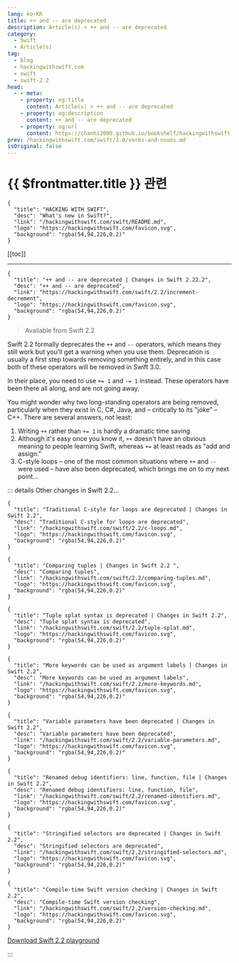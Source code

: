 ```yaml
---
lang: ko-KR
title: ++ and -- are deprecated
description: Article(s) > ++ and -- are deprecated
category:
  - Swift
  - Article(s)
tag: 
  - blog
  - hackingwithswift.com
  - swift
  - swift-2.2
head:
  - - meta:
    - property: og:title
      content: Article(s) > ++ and -- are deprecated
    - property: og:description
      content: ++ and -- are deprecated
    - property: og:url
      content: https://chanhi2000.github.io/bookshelf/hackingwithswift.com/swift/2.2/increment-decrement.html
prev: /hackingwithswift.com/swift/3.0/verbs-and-nouns.md
isOriginal: false
---
```


# {{ $frontmatter.title }} 관련

```component VPCard
{
  "title": "HACKING WITH SWIFT",
  "desc": "What's new in Swift?",
  "link": "/hackingwithswift.com/swift/README.md",
  "logo": "https://hackingwithswift.com/favicon.svg",
  "background": "rgba(54,94,226,0.2)"
}
```

[[toc]]

---

```component VPCard
{
  "title": "++ and -- are deprecated | Changes in Swift 2.22.2",
  "desc": "++ and -- are deprecated",
  "link": "https://hackingwithswift.com/swift/2.2/increment-decrement", 
  "logo": "https://hackingwithswift.com/favicon.svg",
  "background": "rgba(54,94,226,0.2)"
}
```

> Available from Swift 2.2

Swift 2.2 formally deprecates the `++` and `--` operators, which means they still work but you'll get a warning when you use them. Deprecation is usually a first step towards removing something entirely, and in this case both of these operators will be removed in Swift 3.0.

In their place, you need to use `+= 1` and `-= 1` instead. These operators have been there all along, and are not going away.

You might wonder why two long-standing operators are being removed, particularly when they exist in C, C#, Java, and – critically to its "joke" – C++. There are several answers, not least:

1. Writing `++` rather than `+= 1` is hardly a dramatic time saving
2. Although it's easy once you know it, `++` doesn't have an obvious meaning to people learning Swift, whereas `+=` at least reads as "add and assign."
3. C-style loops – one of the most common situations where `++` and `--` were used – have also been deprecated, which brings me on to my next point…

::: details Other changes in Swift 2.2…
<!-- 
```component VPCard
{
  "title": "++ and -- are deprecated | Changes in Swift 2.2",
  "desc": "++ and -- are deprecated",
  "link": "/hackingwithswift.com/swift/2.2/increment-decrement.md",
  "logo": "https://hackingwithswift.com/favicon.svg",
  "background": "rgba(54,94,226,0.2)"
}
```
-->
```component VPCard
{
  "title": "Traditional C-style for loops are deprecated | Changes in Swift 2.2",
  "desc": "Traditional C-style for loops are deprecated",
  "link": "/hackingwithswift.com/swift/2.2/c-loops.md",
  "logo": "https://hackingwithswift.com/favicon.svg",
  "background": "rgba(54,94,226,0.2)"
}
```

```component VPCard
{
  "title": "Comparing tuples | Changes in Swift 2.2 ",
  "desc": "Comparing tuples",
  "link": "/hackingwithswift.com/swift/2.2/comparing-tuples.md",
  "logo": "https://hackingwithswift.com/favicon.svg",
  "background": "rgba(54,94,226,0.2)"
}
```

```component VPCard
{
  "title": "Tuple splat syntax is deprecated | Changes in Swift 2.2",
  "desc": "Tuple splat syntax is deprecated",
  "link": "/hackingwithswift.com/swift/2.2/tuple-splat.md",
  "logo": "https://hackingwithswift.com/favicon.svg",
  "background": "rgba(54,94,226,0.2)"
}
```

```component VPCard
{
  "title": "More keywords can be used as argument labels | Changes in Swift 2.2",
  "desc": "More keywords can be used as argument labels",
  "link": "/hackingwithswift.com/swift/2.2/more-keywords.md",
  "logo": "https://hackingwithswift.com/favicon.svg",
  "background": "rgba(54,94,226,0.2)"
}
```

```component VPCard
{
  "title": "Variable parameters have been deprecated | Changes in Swift 2.2",
  "desc": "Variable parameters have been deprecated",
  "link": "/hackingwithswift.com/swift/2.2/variable-parameters.md",
  "logo": "https://hackingwithswift.com/favicon.svg",
  "background": "rgba(54,94,226,0.2)"
}
```

```component VPCard
{
  "title": "Renamed debug identifiers: line, function, file | Changes in Swift 2.2",
  "desc": "Renamed debug identifiers: line, function, file",
  "link": "/hackingwithswift.com/swift/2.2/renamed-identifiers.md",
  "logo": "https://hackingwithswift.com/favicon.svg",
  "background": "rgba(54,94,226,0.2)"
}
```

```component VPCard
{
  "title": "Stringified selectors are deprecated | Changes in Swift 2.2",
  "desc": "Stringified selectors are deprecated",
  "link": "/hackingwithswift.com/swift/2.2/stringified-selectors.md",
  "logo": "https://hackingwithswift.com/favicon.svg",
  "background": "rgba(54,94,226,0.2)"
}
```

```component VPCard
{
  "title": "Compile-time Swift version checking | Changes in Swift 2.2",
  "desc": "Compile-time Swift version checking",
  "link": "/hackingwithswift.com/swift/2.2/version-checking.md",
  "logo": "https://hackingwithswift.com/favicon.svg",
  "background": "rgba(54,94,226,0.2)"
}
```

[<FontIcon icon="fas fa-file-zipper"/>Download Swift 2.2 playground](https://hackingwithswift.com/files/playgrounds/swift/playground-2-1-to-2-2.playground.zip)

:::

